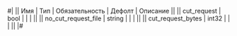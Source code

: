
#|
|| Имя | Тип | Обязательность | Дефолт | Описание ||
|| cut_request | bool |  |  |  ||
|| no_cut_request_file | string |  |  |  ||
|| cut_request_bytes | int32 |  |  |  ||
|#